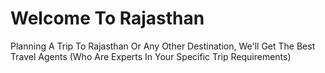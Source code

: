 # Welcome To Rajasthan
Planning A Trip To Rajasthan Or Any Other Destination, We'll Get The Best Travel Agents (Who Are Experts In Your Specific Trip Requirements)
